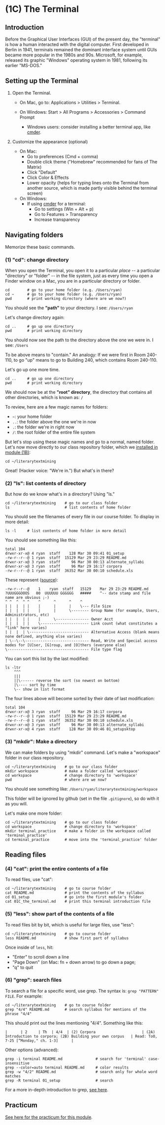 # (1C) The Terminal

## Introduction

Before the Graphical User Interfaces (GUI) of the present day, the "terminal" is how a human interacted with the digital computer. First developed in Berlin in 1941, terminals remained the dominant interface system until GUIs became more popular in the 1980s and 90s. Microsoft, for example, released its graphic "Windows" operating system in 1981, following its earlier "MS-DOS."

## Setting up the Terminal

1. Open the Terminal.
	* On Mac, go to: Applications > Utilities > Terminal.
	
	* On Windows: Start > All Programs > Accessories > Command Prompt
		* Windows users: consider installing a better terminal app, like [cmder](https://cmder.net/).

2. Customize the appearance (optional)
	* On Mac:
		* Go to preferences (Cmd + comma)
		* Double click theme ("Homebrew" recommended for fans of The Matrix)
		* Click "Default"
		* Click Color & Effects
		* Lower opacity (helps for typing lines onto the Terminal from another source, which is made partly visible behind the terminal screen)
	* On Windows:
		* If using [cmder](https://cmder.net/) for a terminal:
			* Go to settings (Win + Alt + p)
			* Go to Features > Transparency
			* Increase transparency


## Navigating folders

Memorize these basic commands.

### (1) "cd": change directory

When you open the Terminal, you open it to a particular *place* -- a particular "directory" or "folder" -- in the file system, just as every time you open a Finder window on a Mac, you are in a particular directory or folder.

```
cd        # go to your home folder (e.g. /Users/ryan)
cd ~      # go to your home folder (e.g. /Users/ryan)
pwd       # print working directory (where are we now?)
```
You should see the **"path"** to your directory. I see: ```/Users/ryan```

Let's change directory again:

```
cd ..     # go up one directory
pwd       # print working directory
```

You should now see the path to the directory above the one we were in. I see: ```/Users```

To be above means to "contain." An analogy: If we were first in Room 240-110, to go "up" means to go to Building 240, which contains Room 240-110.

Let's go up one more time.

```
cd ..     # go up one directory
pwd       # print working directory
```

We should now be at the **"root" directory**, the directory that contains all other directories, which is known as: ```/```

To review, here are a few magic names for folders:

* `~`: your home folder
* `..`: the folder above the one we're in now
* `.`: the folder we're in right now
* `/`: the root folder of the entire file system

But let's stop using these magic names and go to a normal, named folder. Let's now move directly to our class repository folder, which we [installed in module (1B)](https://github.com/quadrismegistus/literarytextmining_spring2019/blob/master/01_setup/01A_installation_instructions.md#2-clone-class-repository):

```
cd ~/literarytextmining
```

Great! (Hacker voice: "We're in.") But what's in there?


### (2) "ls": list contents of directory

But how do we know what's in a directory? Using "ls."

```
cd ~/literarytextmining    # go to our class folder
ls                         # list contents of home folder
```

You should see the filenames of every file in our course folder. To display in more detail:

```
ls -l     # list contents of home folder in more detail
```

You should see something like this:

```
total 104
drwxr-xr-x@ 4 ryan  staff    128 Mar 30 09:41 01_setup
-rw-r--r--@ 1 ryan  staff  15129 Mar 29 23:29 README.md
drwxr-xr-x@ 3 ryan  staff     96 Mar 30 00:13 alternate_syllabi
drwxr-xr-x@ 3 ryan  staff     96 Mar 29 16:17 corpora
-rw-r--r--@ 1 ryan  staff  36352 Mar 30 00:10 schedule.xls
```

These represent ([source](https://unix.stackexchange.com/a/140944)):

```
-rw-r--r--@    1    ryan  staff   15129    Mar 29 23:29 README.md
?UUUGGGOOOS   00  UUUUUU GGGGGG   #####    ^-- date stamp and file name are obvious ;-)
^ ^  ^  ^ ^    ^      ^      ^    ^
| |  |  | |    |      |      |    \--- File Size
| |  |  | |    |      |      \-------- Group Name (for example, Users, Administrators, etc)
| |  |  | |    |      \--------------- Owner Acct
| |  |  | |    \---------------------- Link count (what constitutes a "link" here varies)
| |  |  | \--------------------------- Alternative Access (blank means none defined, anything else varies)
| \--\--\----------------------------- Read, Write and Special access modes for [U]ser, [G]roup, and [O]thers (everyone else)
\------------------------------------- File type flag
```

You can sort this list by the last modified:

```
ls -ltr
    ^^^
    |||
    ||\------ reverse the sort (so newest on bottom)
    |\---- sort by time
    \-- show in list format 
```  

The four lines above will become sorted by their date of last modification:

```
total 104
drwxr-xr-x@ 3 ryan  staff     96 Mar 29 16:17 corpora
-rw-r--r--@ 1 ryan  staff  15129 Mar 29 23:29 README.md
-rw-r--r--@ 1 ryan  staff  36352 Mar 30 00:10 schedule.xls
drwxr-xr-x@ 3 ryan  staff     96 Mar 30 00:13 alternate_syllabi
drwxr-xr-x@ 4 ryan  staff    128 Mar 30 09:46 01_setupsktop
```

### (3) "mkdir": Make a directory

We can make folders by using "mkdir" command. Let's make a "workspace" folder in our class repository.

```
cd ~/literarytextmining    # go to our class folder
mkdir workspace            # make a folder called 'workspace'
cd workspace               # change directory to 'workspace'
pwd                        # where are we now?
```

You should see something like: ```/Users/ryan/literarytextmining/workspace```

This folder will be ignored by github (set in the file ```.gitignore```), so do with it as you will.

Let's make one more folder:

```
cd ~/literarytextmining    # go to our class folder
cd workspace               # change directory to 'workspace'
mkdir terminal_practice    # make a folder in the workspace called 'terminal_practice'
cd terminal_practice       # move into the 'terminal_practice' folder
```


## Reading files

### (4) "cat": print the entire contents of a file

To read files, use "cat":

```
cd ~/literarytextmining    # go to course folder
cat README.md              # print the contents of the syllabus
cd 01_setup                # go into the first module's folder
cat 01C_the_terminal.md    # print this terminal introduction file
```

### (5) "less": show part of the contents of a file

To read files bit by bit, which is useful for large files, use "less":

```
cd ~/literarytextmining    # go to course folder
less README.md             # show first part of syllabus
```

Once inside of `less`, hit:

* "Enter" to scroll down a line
* "Page Down" (on Mac: fn + down arrow) to go down a page;
* "q" to quit

### (6) "grep": search files

To search a file for a specific word, use grep. The syntax is: `grep "PATTERN" FILE`. For example:

```
cd ~/literarytextmining    # go to course folder
grep "4/4" README.md       # search syllabus for mentions of the phrase "4/4"
```

This should print out the lines mentioning "4/4". Something like this:

```
|      | 2     | Th  | 4/4  | (2) Corpora                     | (2A) Introduction to corpora; (2B) Building your own corpus   | Read: ToO, 7-25 [“Monday," ch. 1-3]      |
```

Other options (advanced):

```
grep -i terminal README.md               # search for 'terminal' case-insensitive
grep --color=auto terminal README.md     # color results
grep -w "4/2" README.md                  # search only for whole word matches
grep -R terminal 01_setup                # search
```

For a more in-depth introduction to grep, [see here](https://opensourceforu.com/2012/06/beginners-guide-gnu-grep-basics/).

## Practicum

[See here for the practicum for this module](01_setup/01C_the_terminal_TODO/README.md).